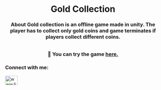 <h1 align="center">Gold Collection</h1>
<h3 align="center">
About
Gold collection is an offline game made in unity. The player has to collect only gold coins and game terminates if players collect different coins.
</br></br>


🔭 You can try the game [here.](https://github.com/NeplayGames/Gold-Collection.git)


<h3 align="left">Connect with me:</h3>
<p align="left">
<a href="https://linkedin.com/in/shreejan-pandey-b67371191" target="blank"><img align="center" src="https://raw.githubusercontent.com/rahuldkjain/github-profile-readme-generator/master/src/images/icons/Social/linked-in-alt.svg" alt="www.linkedin.com/in/shreejan-pandey-b67371191" height="30" width="40" /></a>
</p>
